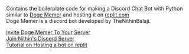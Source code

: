 Contains the boilerplate code for making a Discord Chat Bot with Python similar to [Doge Memer](https://discordbotlist.com/bots/doge-memer) and hosting it on [replit.com](https://replit.com/)   
Doge Memer is a discord bot developed by TheNithinBalaji.       
 
[Invite Doge Memer To Your Server](https://discordbotlist.com/bots/doge-memer)           
[Join Nithin's Discord Server](https://discord.gg/Xqgzyngnda)  
[Tutorial on Hosting a bot on replit](https://www.freecodecamp.org/news/create-a-discord-bot-with-python/) 
